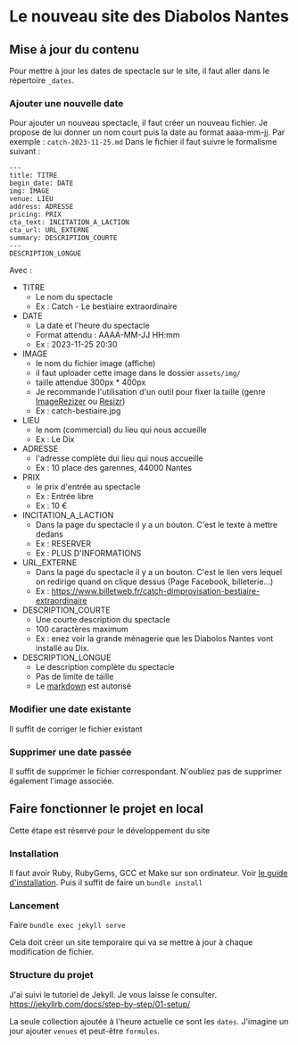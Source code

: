 # Le nouveau site des Diabolos Nantes
## Mise à jour du contenu
Pour mettre à jour les dates de spectacle sur le site, il faut aller dans le répertoire `_dates`.

### Ajouter une nouvelle date
Pour ajouter un nouveau spectacle, il faut créer un nouveau fichier. Je propose de lui donner un nom court puis la date au format aaaa-mm-jj. Par exemple : `catch-2023-11-25.md`
Dans le fichier il faut suivre le formalisme suivant :
```
---
title: TITRE
begin_date: DATE
img: IMAGE
venue: LIEU
address: ADRESSE
pricing: PRIX
cta_text: INCITATION_A_LACTION
cta_url: URL_EXTERNE
summary: DESCRIPTION_COURTE
---
DESCRIPTION_LONGUE
```

Avec :
- TITRE 
	- Le nom du spectacle
	- Ex : Catch - Le bestiaire extraordinaire
- DATE 
	- La date et l'heure du spectacle
	- Format attendu : AAAA-MM-JJ HH:mm
	- Ex : 2023-11-25 20:30
- IMAGE
	- le nom du fichier image (affiche)
	- il faut uploader cette image dans le dossier `assets/img/`
	- taille attendue 300px * 400px
	- Je recommande l'utilisation d'un outil pour fixer la taille (genre [ImageRezizer](https://imageresizer.com/fr) ou [Resizr](http://www.resizr.com/))
	- Ex : catch-bestiaire.jpg
- LIEU
	- le nom (commercial) du lieu qui nous accueille
	- Ex : Le Dix
- ADRESSE
	- l'adresse complète dui lieu qui nous accueille
	- Ex : 10 place des garennes, 44000 Nantes
- PRIX
	- le prix d'entrée au spectacle
	- Ex : Entrée libre
	- Ex : 10 €
- INCITATION_A_LACTION
	- Dans la page du spectacle il y a un bouton. C'est le texte à mettre dedans
	- Ex : RESERVER
	- Ex : PLUS D'INFORMATIONS
- URL_EXTERNE
	- Dans la page du spectacle il y a un bouton. C'est le lien vers lequel on redirige quand on clique dessus (Page Facebook, billeterie...)
	- Ex : https://www.billetweb.fr/catch-dimprovisation-bestiaire-extraordinaire
- DESCRIPTION_COURTE
	- Une courte description du spectacle 
	- 100 caractères maximum
	- Ex : enez voir la grande ménagerie que les Diabolos Nantes vont installé au Dix.
- DESCRIPTION_LONGUE
	- Le description complète du spectacle 
	- Pas de limite de taille
	- Le [markdown](https://stackedit.io/app#) est autorisé

### Modifier une date existante
Il suffit de corriger le fichier existant

### Supprimer une date passée
Il suffit de supprimer le fichier correspondant. N'oubliez pas de supprimer également l'image associée.

## Faire fonctionner le projet en local
Cette étape est réservé pour le développement du site

### Installation
Il faut avoir Ruby, RubyGems, GCC et Make sur son ordinateur. Voir [le guide d'installation](https://jekyllrb.com/docs/installation/).
Puis il suffit de faire un
```bundle install```

### Lancement
Faire
``` bundle exec jekyll serve ```

Cela doit créer un site temporaire qui va se mettre à jour à chaque modification de fichier.

### Structure du projet
J'ai suivi le tutoriel de Jekyll. Je vous laisse le consulter.
https://jekyllrb.com/docs/step-by-step/01-setup/

La seule collection ajoutée à l'heure actuelle ce sont les `dates`. J'imagine un jour ajouter `venues` et peut-être `formules`.

